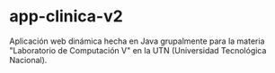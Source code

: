 # app-clinica-v2
Aplicación web dinámica hecha en Java grupalmente para la materia "Laboratorio de Computación V" en la UTN (Universidad Tecnológica Nacional).
